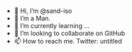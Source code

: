 - 👋 Hi, I’m @sand-iso
- 👀 I’m a Man.
- 🌱 I’m currently learning ...
- 💞️ I’m looking to collaborate on GitHub
- 📫 How to reach me. Twitter: untitled

<!---
sand-iso/sand-iso is a ✨ special ✨ repository because its `README.md` (this file) appears on your GitHub profile.
You can click the Preview link to take a look at your changes.
--->
